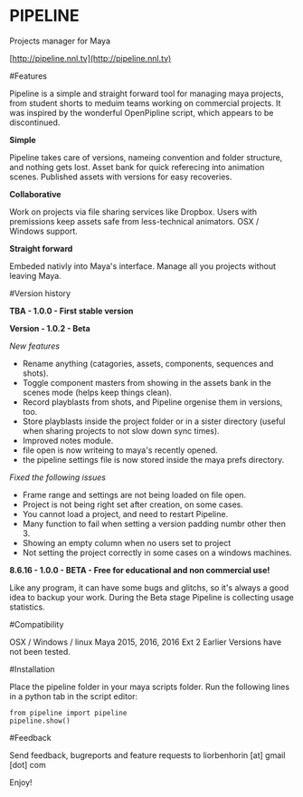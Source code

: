 # PIPELINE
Projects manager for Maya

[http://pipeline.nnl.tv](http://pipeline.nnl.tv)

#Features

Pipeline is a simple and straight forward tool for managing maya projects,
from student shorts to meduim teams working on commercial projects.
It was inspired by the wonderful OpenPipline script, which appears to be discontinued.

**Simple**

Pipeline takes care of versions, nameing convention and folder structure, and nothing gets lost.
Asset bank for quick referecing into animation scenes.
Published assets with versions for easy recoveries.

**Collaborative**

Work on projects via file sharing services like Dropbox.
Users with premissions keep assets safe from less-technical animators.
OSX / Windows support.

**Straight forward**

Embeded nativly into Maya's interface.
Manage all you projects without leaving Maya.


#Version history

**TBA - 1.0.0 - First stable version**

**Version - 1.0.2 - Beta**

*New features*

* Rename anything (catagories, assets, components, sequences and shots).
* Toggle component masters from showing in the assets bank in the scenes mode (helps keep things clean).
* Record playblasts from shots, and Pipeline orgenise them in versions, too.
* Store playblasts inside the project folder or in a sister directory (useful when sharing projects to not slow down sync times).
* Improved notes module.
* file open is now writeing to maya's recently opened.
* the pipeline settings file is now stored inside the maya prefs directory.

*Fixed the following issues*

* Frame range and settings are not being loaded on file open.
* Project is not being right set after creation, on some cases.
* You cannot load a project, and need to restart Pipeline.
* Many function to fail when setting a version padding numbr other then 3.
* Showing an empty column when no users set to project
* Not setting the project correctly in some cases on a windows machines.


**8.6.16 - 1.0.0 - BETA - Free for educational and non commercial use!**

Like any program, it can have some bugs and glitchs,
so it's always a good idea to backup your work.
During the Beta stage Pipeline is collecting usage statistics.


#Compatibility

OSX / Windows / linux
Maya 2015, 2016, 2016 Ext 2
Earlier Versions have not been tested.

#Installation

Place the pipeline folder in your maya scripts folder.
Run the following lines in a python tab in the script editor:
```
from pipeline import pipeline
pipeline.show()
```

#Feedback

Send feedback, bugreports and feature requests to liorbenhorin [at] gmail [dot] com

Enjoy!
